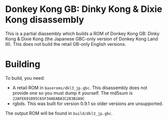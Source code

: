 # Donkey Kong GB: Dinky Kong & Dixie Kong disassembly

This is a partial diassembly which builds a ROM of Donkey Kong GB: Dinky Kong & Dixie Kong (the Japanese GBC-only version of Donkey Kong Land III). This does not build the retail GB-only English versions.

# Building

To build, you need:

- A retail ROM in `baseroms/dkl3_jp.gbc`. This disassembly does not provide one so you must dump it yourself. The md5sum is `22AFE691095C65F34AEABA3C283B2A9C`
- rgbds. This was built for version 0.9.1 so older versions are unsupported.

The output ROM will be found in `build/dkl3_jp.gbc`.
